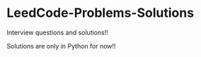 # LeedCode-Problems-Solutions

Interview questions and solutions!!


Solutions are only in Python for now!!
